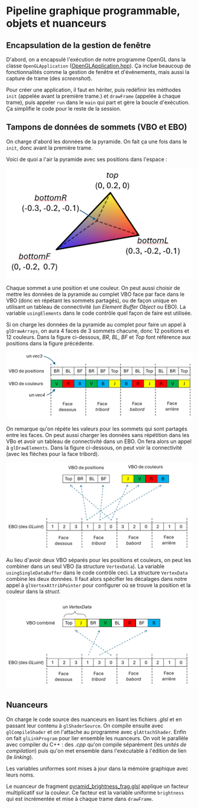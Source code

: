 # Pipeline graphique programmable, objets et nuanceurs

## Encapsulation de la gestion de fenêtre

D'abord, on a encapsulé l'exécution de notre programme OpenGL dans la classe `OpenGLApplication` ([OpenGLApplication.hpp](../inf2705/OpenGLApplication.hpp)). Ça inclue beaucoup de fonctionnalités comme la gestion de fenêtre et d'événements, mais aussi la capture de trame (des *screenshot*).

Pour créer une application, il faut en hériter, puis redéfinir les méthodes `init` (appelée avant la première trame.) et `drawFrame` (appelée à chaque trame), puis appeler `run` dans le `main` qui part et gère la boucle d'exécution. Ça simplifie le code pour le reste de la session.

## Tampons de données de sommets (VBO et EBO)

On charge d'abord les données de la pyramide. On fait ça une fois dans le `init`, donc avant la première trame.

Voici de quoi a l'air la pyramide avec ses positions dans l'espace :

<img src="doc/pyramid_positions.png"/>

Chaque sommet a une position et une couleur. On peut aussi choisir de mettre les données de la pyramide au complet VBO face par face dans le VBO (donc en répétant les sommets partagés), ou de façon unique en utilisant un tableau de connectivité (un *Element Buffer Object* ou EBO). La variable `usingElements` dans le code contrôle quel façon de faire est utilisée.

Si on charge les données de la pyramide au complet pour faire un appel à `glDrawArrays`, on aura 4 faces de 3 sommets chacune, donc 12 positions et 12 couleurs. Dans la figure ci-dessous, *BR*, *BL*, *BF* et *Top* font référence aux positions dans la figure précédente.

<img src="doc/vbo_all.png"/>

On remarque qu'on répète les valeurs pour les sommets qui sont partagés entre les faces. On peut aussi charger les données sans répétition dans les VBo et avoir un tableau de connectivité dans un EBO. On fera alors un appel à `glDrawElements`. Dans la figure ci-dessous, on peut voir la connectivité (avec les flèches pour la face tribord).

<img src="doc/vbo_ebo.png"/>

Au lieu d'avoir deux VBO séparés pour les positions et couleurs, on peut les combiner dans un seul VBO (la structure `VertexData`). La variable `usingSingleDataBuffer` dans le code contrôle ceci. La structure `VertexData` combine les deux données. Il faut alors spécifier les décalages dans notre appel à `glVertexAttribPointer` pour configurer où se trouve la position et la couleur dans la *struct*.

<img src="doc/vbo_ebo_struct.png"/>

## Nuanceurs

On charge le code source des nuanceurs en lisant les fichiers *.glsl* et en passant leur contenu à `glShaderSource`. On compile ensuite avec `glCompileShader` et on l'attache au programme avec `glAttachShader`. Enfin on fait `glLinkProgram` pour lier ensemble les nuanceurs. On voit le parallèle avec compiler du C++ : des *.cpp* qu'on compile séparément (les *unités de compilation*) puis qu'on met ensemble dans l'exécutable à l'édition de lien (le *linking*).

Les variables uniformes sont mises à jour dans la mémoire graphique avec leurs noms.

Le nuanceur de fragment [pyramid_brightness_frag.glsl](pyramid_brightness_frag.glsl) applique un facteur multiplicatif sur la couleur. Ce facteur est la variable uniforme `brightness` qui est incrémentée et mise à chaque trame dans `drawFrame`.
